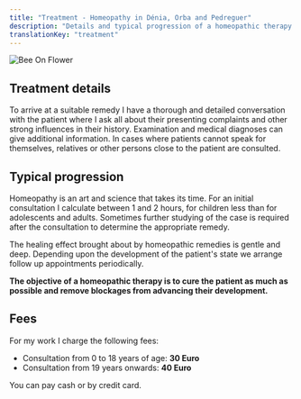 ```yaml
---
title: "Treatment - Homeopathy in Dénia, Orba and Pedreguer"
description: "Details and typical progression of a homeopathic therapy at Homeopathy in Dénia, Orba and Pedreguer"
translationKey: "treatment"
---
```


![Bee On Flower](/images/bee_flower.jpg)

## Treatment details

To arrive at a suitable remedy I have a thorough and detailed conversation with the patient where I ask all about their presenting complaints and other strong influences in their history. Examination and medical diagnoses can give additional information. In cases where patients cannot speak for themselves, relatives or other persons close to the patient are consulted.

## Typical progression

Homeopathy is an art and science that takes its time. For an initial consultation I calculate between 1 and 2 hours, for children less than for adolescents and adults. Sometimes further studying of the case is required after the consultation to determine the appropriate remedy.

The healing effect brought about by homeopathic remedies is gentle and deep. Depending upon the development of the patient's state we arrange follow up appointments periodically.

**The objective of a homeopathic therapy is to cure the patient as much as possible and remove blockages from advancing their development.**

## Fees

For my work I charge the following fees:

* Consultation from 0 to 18 years of age: **30 Euro**
* Consultation from 19 years onwards: **40 Euro**

You can pay cash or by credit card.

